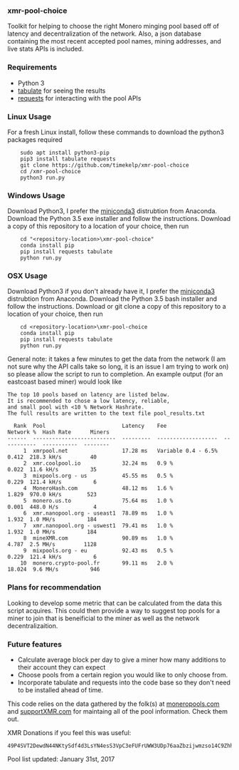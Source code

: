 ### xmr-pool-choice 
Toolkit for helping to choose the right Monero minging pool based off of latency and decentralization of the network. Also, a json database containing the most recent accepted pool names, mining addresses, and live stats APIs is included.

### Requirements
- Python 3
- [tabulate](https://txt.arboreus.com/2013/03/13/pretty-print-tables-in-python.html) for seeing the results
- [requests](http://docs.python-requests.org/en/master/) for interacting with the pool APIs

### Linux Usage
For a fresh Linux install, follow these commands to download the python3 packages required
```
	sudo apt install python3-pip
	pip3 install tabulate requests
	git clone https://github.com/timekelp/xmr-pool-choice
	cd /xmr-pool-choice
	python3 run.py
```

### Windows Usage
Download Python3, I prefer the [miniconda3](https://conda.io/miniconda.html) distrubtion from Anaconda. Download the Python 3.5 exe installer and follow the instructions. Download a copy of this repository to a location of your choice, then run
```
	cd "<repository-location>\xmr-pool-choice"
	conda install pip
	pip install requests tabulate
	python run.py
```

### OSX Usage
Download Python3 if you don't already have it, I prefer the [miniconda3](https://conda.io/miniconda.html) distrubtion from Anaconda. Download the Python 3.5 bash installer and follow the instructions. Download or git clone a copy of this repository to a location of your choice, then run
```
	cd <repository-location>\xmr-pool-choice
	conda install pip
	pip install requests tabulate
	python run.py
```
General note: it takes a few minutes to get the data from the network (I am not sure why the API calls take so long, it is an issue I am trying to work on) so please allow the script to run to completion. An example output (for an eastcoast based miner) would look like
```
The top 10 pools based on latency are listed below. 
It is recommended to chose a low latency, reliable, 
and small pool with <10 % Network Hashrate. 
The full results are written to the text file pool_results.txt 

  Rank  Pool                        Latency    Fee                    Network %  Hash Rate      Miners
------  --------------------------  ---------  -------------------  -----------  -----------  --------
     1  xmrpool.net                 17.28 ms   Variable 0.4 - 6.5%        0.412  218.3 kH/s         40
     2  xmr.coolpool.io             32.24 ms   0.9 %                      0.022  11.6 kH/s          35
     3  mixpools.org - us           45.55 ms   0.5 %                      0.229  121.4 kH/s          6
     4  MoneroHash.com              48.12 ms   1.6 %                      1.829  970.0 kH/s        523
     5  monero.us.to                75.64 ms   1.0 %                      0.001  448.0 H/s           4
     6  xmr.nanopool.org - useast1  78.89 ms   1.0 %                      1.932  1.0 MH/s          184
     7  xmr.nanopool.org - uswest1  79.41 ms   1.0 %                      1.932  1.0 MH/s          184
     8  mineXMR.com                 90.89 ms   1.0 %                      4.787  2.5 MH/s         1128
     9  mixpools.org - eu           92.43 ms   0.5 %                      0.229  121.4 kH/s          6
    10  monero.crypto-pool.fr       99.11 ms   2.0 %                     18.024  9.6 MH/s          946
 ```

### Plans for recommendation
Looking to develop some metric that can be calculated from the data this script acquires. This could then provide a way to suggest top pools for a miner to join that is beneificial to the miner as well as the network decentralizaition.

### Future features
- Calculate average block per day to give a miner how many additions to their account they can expect
- Choose pools from a certain region you would like to only choose from. 
- Incorporate tabulate and requests into the code base so they don't need to be installed ahead of time.


This code relies on the data gathered by the folk(s) at [moneropools.com](www.moneropools.com) and [supportXMR.com](www.supportXMR.com) for maintaing all of the pool information. Check them out.

XMR Donations if you feel this was useful:
```
49P4SVT2DewdN44NKtySdf4d3LsYN4esS3VpC3eFUFrUWW3UDp76aaZbzijwmzso14C9ZhhAEtAiU3KTq27Tf4CfKbLA1Sx
```

Pool list updated:
January 31st, 2017
